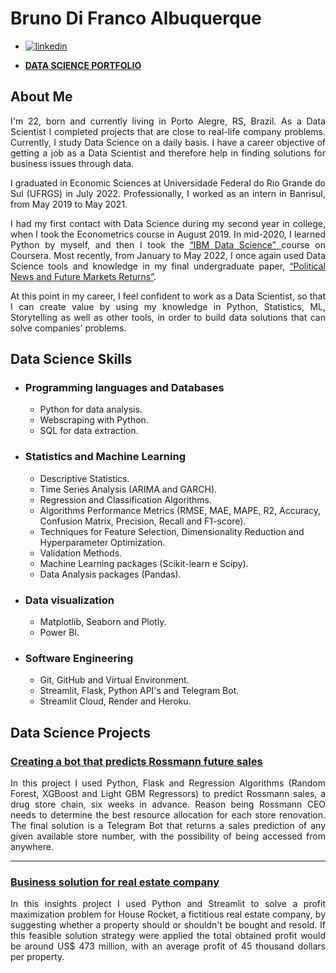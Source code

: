 # Bruno Di Franco Albuquerque
- [![linkedin](https://img.shields.io/badge/linkedin-0A66C2?style=for-the-badge&logo=linkedin&logoColor=white)](https://www.linkedin.com/in/BrunoDiFrancoAlbuquerque/)

- [**DATA SCIENCE PORTFOLIO**](https://brunodifranco.github.io/data-science-portfolio/)

## About Me
<p align="justify"> I'm 22, born and currently living in Porto Alegre, RS, Brazil. As a Data Scientist I completed projects that are close to real-life company problems. Currently, I study Data Science on a daily basis. I have a career objective of getting a job as a Data Scientist and therefore help in finding solutions for business issues through data. </p>

<p align="justify"> I graduated in Economic Sciences at Universidade Federal do Rio Grande do Sul (UFRGS) in July 2022. Professionally, I worked as an intern in Banrisul, from May 2019 to May 2021. </p>

<p align="justify"> I had my first contact with Data Science during my second year in college, when I took the Econometrics course in August 2019. In mid-2020, I learned Python by myself, and then I took the <a href="https://www.coursera.org/account/accomplishments/professional-cert/ZWQ3NK8U7LY5?utm_source=link&utm_medium=certificate&utm_content=cert_image&utm_campaign=sharing_cta&utm_product=prof"> “IBM Data Science” </a> course on Coursera. Most recently, from January to May 2022, I once again used Data Science tools and knowledge in my final undergraduate paper, <a href="https://lume.ufrgs.br/handle/10183/238972">“Political News and Future Markets Returns”</a>. </p>

<p align="justify"> At this point in my career, I feel confident to work as a Data Scientist, so that I can create value by using my knowledge in Python, Statistics, ML, Storytelling as well as other tools, in order to build data solutions that can solve companies' problems. </p>

## Data Science Skills

 - ### Programming languages and Databases
    - Python for data analysis.
    - Webscraping with Python.
    - SQL for data extraction.
  
 - ### Statistics and Machine Learning
    - Descriptive Statistics.
    - Time Series Analysis (ARIMA and GARCH).
    - Regression and Classification Algorithms.
    - Algorithms Performance Metrics (RMSE, MAE, MAPE, R2, Accuracy, Confusion Matrix, Precision, Recall and F1-score).
    - Techniques for Feature Selection, Dimensionality Reduction and Hyperparameter Optimization.
    - Validation Methods.
    - Machine Learning packages (Scikit-learn e Scipy).
    - Data Analysis packages (Pandas).
    
 - ### Data visualization
    - Matplotlib, Seaborn and Plotly.
    - Power BI.
    
 - ### Software Engineering
    - Git, GitHub and Virtual Environment.
    - Streamlit, Flask, Python API's and Telegram Bot.
    - Streamlit Cloud, Render and Heroku.

## Data Science Projects

### [**Creating a bot that predicts Rossmann future sales**](https://github.com/brunodifranco/project-rossmann-sales)
<p align="justify"> In this project I used Python, Flask and Regression Algorithms (Random Forest, XGBoost and Light GBM Regressors) to predict Rossmann sales, a drug store chain, six weeks in advance. Reason being Rossmann CEO needs to determine the best resource allocation for each store renovation. The final solution is a Telegram Bot that returns a sales prediction of any given available store number, with the possibility of being accessed from anywhere. </p>

---
### [**Business solution for real estate company**](https://github.com/brunodifranco/project-house-rocket-insights)
<p align="justify"> In this insights project I used Python and Streamlit to solve a profit maximization problem for House Rocket, a fictitious real estate company, by suggesting whether a property should or shouldn't be bought and resold. If this feasible solution strategy were applied the total obtained profit would be around US$ 473 million, with an average profit of 45 thousand dollars per property. </p>
